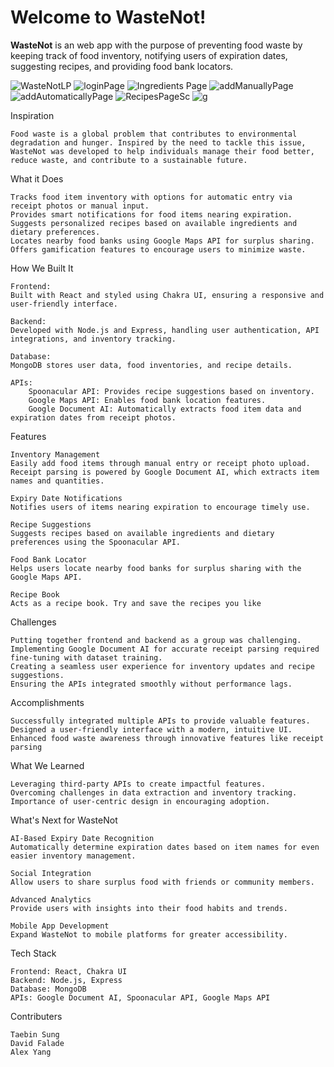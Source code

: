 # Welcome to WasteNot!

**WasteNot** is an web app with the purpose of preventing food waste by keeping track of food inventory, notifying users of expiration dates, suggesting recipes, and providing food bank locators.


![WasteNotLP](https://github.com/user-attachments/assets/9fd047cb-ab2d-4cbe-a216-c9a3ff6f0aa7)
![loginPage](https://github.com/user-attachments/assets/fb714a22-9eab-4351-98b4-18e413f99370)
![Ingredients Page](https://github.com/user-attachments/assets/681d74ed-1962-4918-9e93-58f4474fcd76)
![addManuallyPage](https://github.com/user-attachments/assets/7a7667ad-7846-4590-b1b7-370ce8b1f06f)
![addAutomaticallyPage](https://github.com/user-attachments/assets/c6a79351-cbde-4ff6-9a75-472e95d4f9c4)
![RecipesPageSc](https://github.com/user-attachments/assets/f6db14e4-6b3f-4577-b3fe-89fb97ae2bac)
![g](https://github.com/user-attachments/assets/155f7ec6-375b-41cb-839d-6ef5a69e9934)

Inspiration

    Food waste is a global problem that contributes to environmental degradation and hunger. Inspired by the need to tackle this issue,
    WasteNot was developed to help individuals manage their food better, reduce waste, and contribute to a sustainable future.

What it Does

    Tracks food item inventory with options for automatic entry via receipt photos or manual input.
    Provides smart notifications for food items nearing expiration.
    Suggests personalized recipes based on available ingredients and dietary preferences.
    Locates nearby food banks using Google Maps API for surplus sharing.
    Offers gamification features to encourage users to minimize waste.

How We Built It

    Frontend:
    Built with React and styled using Chakra UI, ensuring a responsive and user-friendly interface.

    Backend:
    Developed with Node.js and Express, handling user authentication, API integrations, and inventory tracking.

    Database:
    MongoDB stores user data, food inventories, and recipe details.

    APIs:
        Spoonacular API: Provides recipe suggestions based on inventory.
        Google Maps API: Enables food bank location features.
        Google Document AI: Automatically extracts food item data and expiration dates from receipt photos.

Features

    Inventory Management
    Easily add food items through manual entry or receipt photo upload. Receipt parsing is powered by Google Document AI, which extracts item names and quantities.

    Expiry Date Notifications
    Notifies users of items nearing expiration to encourage timely use.

    Recipe Suggestions
    Suggests recipes based on available ingredients and dietary preferences using the Spoonacular API.

    Food Bank Locator
    Helps users locate nearby food banks for surplus sharing with the Google Maps API.

    Recipe Book
    Acts as a recipe book. Try and save the recipes you like

Challenges

    Putting together frontend and backend as a group was challenging.
    Implementing Google Document AI for accurate receipt parsing required fine-tuning with dataset training.
    Creating a seamless user experience for inventory updates and recipe suggestions.
    Ensuring the APIs integrated smoothly without performance lags.

Accomplishments

    Successfully integrated multiple APIs to provide valuable features.
    Designed a user-friendly interface with a modern, intuitive UI.
    Enhanced food waste awareness through innovative features like receipt parsing

What We Learned

    Leveraging third-party APIs to create impactful features.
    Overcoming challenges in data extraction and inventory tracking.
    Importance of user-centric design in encouraging adoption.

What's Next for WasteNot

    AI-Based Expiry Date Recognition
    Automatically determine expiration dates based on item names for even easier inventory management.

    Social Integration
    Allow users to share surplus food with friends or community members.

    Advanced Analytics
    Provide users with insights into their food habits and trends.

    Mobile App Development
    Expand WasteNot to mobile platforms for greater accessibility.

Tech Stack

    Frontend: React, Chakra UI
    Backend: Node.js, Express
    Database: MongoDB
    APIs: Google Document AI, Spoonacular API, Google Maps API

Contributers

    Taebin Sung    
    David Falade
    Alex Yang
